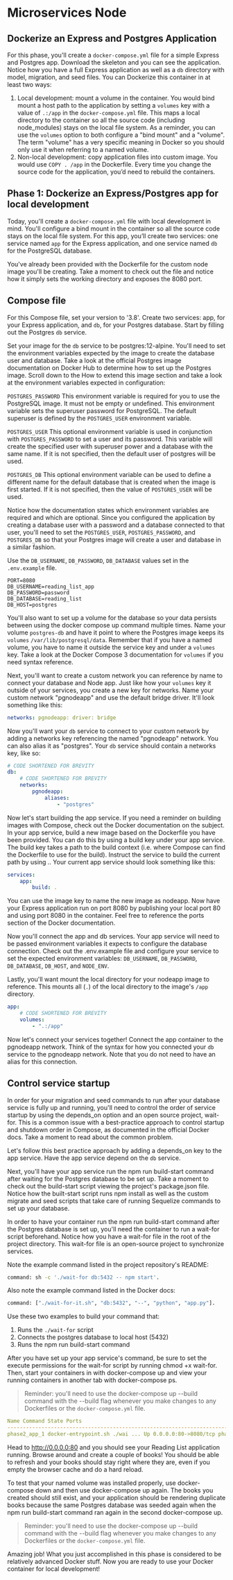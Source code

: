 # Microservices Node
## Dockerize an Express and Postgres Application

For this phase, you'll create a `docker-compose.yml` file for a simple Express and Postgres app. Download the skeleton and you can see the application. Notice how you have a full Express application as well as a `db` directory with model, migration, and seed files. You can Dockerize this container in at least two ways:

1. Local development: mount a volume in the container. You would bind mount a host path to the application by setting a `volumes` key with a value of `.:/app` in the `docker-compose.yml` file. This maps a local directory to the container so all the source code (including node_modules) stays on the local file system. As a reminder, you can use the `volumes` option to both configure a "bind mount" and a "volume". The term "volume" has a very specific meaning in Docker so you should only use it when referring to a named volume.
2. Non-local development: copy application files into custom image. You would use `COPY . /app` in the Dockerfile. Every time you change the source code for the application, you’d need to rebuild the containers.

## Phase 1: Dockerize an Express/Postgres app for local development

Today, you'll create a `docker-compose.yml` file with local development in mind. You'll configure a bind mount in the container so all the source code stays on the local file system. For this app, you’ll create two services: one service named `app` for the Express application, and one service named `db` for the PostgreSQL database.

You've already been provided with the Dockerfile for the custom node image you'll be creating. Take a moment to check out the file and notice how it simply sets the working directory and exposes the 8080 port.

## Compose file

For this Compose file, set your version to '3.8'. Create two services: app, for your Express application, and `db`, for your Postgres database. Start by filling out the Postgres `db` service.

Set your image for the `db` service to be postgres:12-alpine. You'll need to set the environment variables expected by the image to create the database user and database. Take a look at the official Postgres image documentation on Docker Hub to determine how to set up the Postgres image. Scroll down to the How to extend this image section and take a look at the environment variables expected in configuration:

`POSTGRES_PASSWORD` This environment variable is required for you to use the PostgreSQL image. It must not be empty or undefined. This environment variable sets the superuser password for PostgreSQL. The default superuser is defined by the `POSTGRES_USER` environment variable.

`POSTGRES_USER` This optional environment variable is used in conjunction with `POSTGRES_PASSWORD` to set a user and its password. This variable will create the specified user with superuser power and a database with the same name. If it is not specified, then the default user of postgres will be used.

`POSTGRES_DB` This optional environment variable can be used to define a different name for the default database that is created when the image is first started. If it is not specified, then the value of `POSTGRES_USER` will be used.

Notice how the documentation states which environment variables are required and which are optional. Since you configured the application by creating a database user with a password and a database connected to that user, you'll need to set the `POSTGRES_USER`, `POSTGRES_PASSWORD`, and `POSTGRES_DB` so that your Postgres image will create a user and database in a similar fashion.

Use the `DB_USERNAME`, `DB_PASSWORD`, `DB_DATABASE` values set in the `.env.example` file.

```shell
PORT=8080
DB_USERNAME=reading_list_app
DB_PASSWORD=password
DB_DATABASE=reading_list
DB_HOST=postgres
```

You'll also want to set up a volume for the database so your data persists between using the docker compose up command multiple times. Name your volume `postgres-db` and have it point to where the Postgres image keeps its `volumes` `/var/lib/postgresql/data`. Remember that if you have a named volume, you have to name it outside the service key and under a `volumes` key. Take a look at the Docker Compose 3 documentation for `volumes` if you need syntax reference.

Next, you'll want to create a custom network you can reference by name to connect your database and Node app. Just like how your `volumes` key it outside of your services, you create a new key for networks. Name your custom network "pgnodeapp" and use the default bridge driver. It'll look something like this:

```yml
networks: pgnodeapp: driver: bridge
```

Now you'll want your `db` service to connect to your custom network by adding a networks key referencing the named "pgnodeapp" network. You can also alias it as "postgres". Your `db` service should contain a networks key, like so:

```yml
# CODE SHORTENED FOR BREVITY
db:
    # CODE SHORTENED FOR BREVITY
    networks:
        pgnodeapp:
            aliases:
                - "postgres"
```

Now let's start building the app service. If you need a reminder on building images with Compose, check out the Docker documentation on the subject. In your app service, build a new image based on the Dockerfile you have been provided. You can do this by using a build key under your app service. The build key takes a path to the build context (i.e. where Compose can find the Dockerfile to use for the build). Instruct the service to build the current path by using .. Your current app service should look something like this:

```yml
services:
    app:
        build: .
```

You can use the image key to name the new image as nodeapp. Now have your Express application run on port 8080 by publishing your local port 80 and using port 8080 in the container. Feel free to reference the ports section of the Docker documentation.

Now you'll connect the app and db services. Your app service will need to be passed environment variables it expects to configure the database connection. Check out the .env.example file and configure your service to set the expected environment variables: `DB_USERNAME`, `DB_PASSWORD`, `DB_DATABASE`, `DB_HOST`, and `NODE_ENV`.

Lastly, you'll want mount the local directory for your nodeapp image to reference. This mounts all (`.`) of the local directory to the image's `/app` directory.

```yml
app:
    # CODE SHORTENED FOR BREVITY
    volumes:
        - ".:/app"
```

Now let's connect your services together! Connect the app container to the pgnodeapp network. Think of the syntax for how you connected your `db` service to the pgnodeapp network. Note that you do not need to have an alias for this connection.

## Control service startup

In order for your migration and seed commands to run after your database service is fully up and running, you'll need to control the order of service startup by using the depends_on option and an open source project, wait-for. This is a common issue with a best-practice approach to control startup and shutdown order in Compose, as documented in the official Docker docs. Take a moment to read about the common problem.

Let's follow this best practice approach by adding a depends_on key to the app service. Have the app service depend on the `db` service.

Next, you'll have your app service run the npm run build-start command after waiting for the Postgres database to be set up. Take a moment to check out the build-start script viewing the project's package.json file. Notice how the built-start script runs npm install as well as the custom migrate and seed scripts that take care of running Sequelize commands to set up your database.

In order to have your container run the npm run build-start command after the Postgres database is set up, you'll need the container to run a wait-for script beforehand. Notice how you have a wait-for file in the root of the project directory. This wait-for file is an open-source project to synchronize services.

Note the example command listed in the project repository's README:

```sh
command: sh -c './wait-for db:5432 -- npm start'.
```

Also note the example command listed in the Docker docs:

```sh
command: ["./wait-for-it.sh", "db:5432", "--", "python", "app.py"].
```

Use these two examples to build your command that:

1. Runs the `./wait-for` script
2. Connects the postgres database to local host (5432)
3. Runs the npm run build-start command

After you have set up your app service's command, be sure to set the execute permissions for the wait-for script by running chmod +x wait-for. Then, start your containers in with docker-compose up and view your running containers in another tab with docker-compose ps.

> Reminder: you'll need to use the docker-compose up --build command with the --build flag whenever you make changes to any Dockerfiles or the `docker-compose.yml` file.

```yml
Name Command State Ports
----------------------------------------------------------------------------
phase2_app_1 docker-entrypoint.sh ./wai ... Up 0.0.0.0:80->8080/tcp phase2_db_1 docker-entrypoint.sh postgres Up 5432/tcp
```

Head to http://0.0.0.0:80 and you should see your Reading List application running. Browse around and create a couple of books! You should be able to refresh and your books should stay right where they are, even if you empty the browser cache and do a hard reload.

To test that your named volume was installed properly, use docker-compose down and then use docker-compose up again. The books you created should still exist, and your application should be rendering duplicate books because the same Postgres database was seeded again when the npm run build-start command ran again in the second docker-compose up.

> Reminder: you'll need to use the docker-compose up --build command with the --build flag whenever you make changes to any Dockerfiles or the `docker-compose.yml` file.

Amazing job! What you just accomplished in this phase is considered to be relatively advanced Docker stuff. Now you are ready to use your Docker container for local development!
